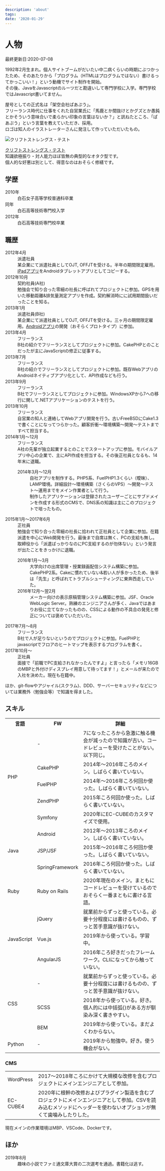 ```yaml
---
description: 'about'
tags:
date: '2020-01-29'
---
```

# 人物
最終更新日:2020-07-08

1992年2月生まれ。個人サイトブームがだいたい中二病くらいの時期にぶつかったため、そのあたりから「プログラム（HTMLはプログラムではない）書けるってかっこいい！」という動機でサイト制作を開始。  
その後、JavaをJavascriptのルーツだと勘違いして専門学校に入学。専門学校ではJavascript書いてません。

屋号としての正式名は「架空会社ぱあぷう」。  
フリーランス時代に仕事をくれた自営業氏に「馬鹿とか間抜けとかグズとか愚鈍とかそういう意味合いで柔らかい印象の言葉はないか？」と訊ねたところ、「ぱあぷう」という言葉を教えていただき、採用。  
ロゴは知人のイラストレーターさんに発注して作っていただいたもの。

<img :src="$withBase('/assets/img/strengthfinder.jpg')" alt="クリフトストレングス・テスト">

[クリフトストレングス・テスト](https://www.gallup.com/cliftonstrengths/ja/253661/CliftonStrengths.aspx)  
知識欲極振り・対人能力ほぼ皆無の典型的なオタク型です。  
個人的な好悪は別として、得意なのはおそらく修繕です。

## 学歴

<dl>
  <dt>2010年</dt><dd>白石女子高等学校普通科卒業</dd>
  <dt>同年</dt><dd>白石高等技術専門校入学</dd>
  <dt>2012年</dt><dd>白石高等技術専門校卒業</dd>
</dl>

## 職歴

<dl>
  <dt>2012年4月</dt>
  <dd>派遣社員<br />某企業にて派遣社員としてOJT, OFFJTを受ける。半年の期間限定雇用。<a href="https://apps.apple.com/jp/app/id502838812" target="_blank">iPadアプリ</a>をAndroidタブレットアプリとしてコピーする。</dd>
  <dt>2012年10月</dt>
  <dd>契約社員(A社)<br />勉強会で知り合った零細の社長に呼ばれてプロジェクトに参加。GPSを用いた移動距離&排気量測定アプリを作成。契約解消時にに試用期間扱いだったことを知る。</dd>
  <dt>2013年1月</dt>
  <dd>派遣社員(B社)<br />某企業にて派遣社員としてOJT, OFFJTを受ける。三ヶ月の期間限定雇用。<a href="http://tegakidenwa.jp/" target="_blank">Androidアプリ</a>の開発（おそらくプロトタイプ）に参加。</dd>
  <dt>2013年4月</dt>
  <dd>フリーランス<br />B社の紹介でフリーランスとしてプロジェクトに参加。CakePHPとのことだったが主にJavaScriptの修正に従事する。</dd>
  <dt>2013年7月</dt>
  <dd>フリーランス<br />B社の紹介でフリーランスとしてプロジェクトに参加。既存WebアプリのAndroidネイティブアプリ化として、API作成なども行う。</dd>
  <dt>2013年9月</dt>
  <dd>フリーランス<br />B社でフリーランスとしてプロジェクトに参加。WindowsXPから7への移行に関して.NETアプリケーションのテストを行う。</dd>
  <dt>2013年10月</dt>
  <dd>フリーランス<br />自営業の知人と連絡してWebアプリ開発を行う。古いFreeBSDにCake1.3で書くことになってつらかった。顧客折衝〜環境構築〜開発〜テストまですべて担当する。</dd>
  <dt>2014年1月〜12月</dt>
  <dd>フリーランス<br />A社の先輩が独立起業するとのことでスタートアップに参加。モバイルアプリ中心の企業で、主にAPI作成を担当する。その後正社員となるも、14年末に退職。
  <dl>
    <dt>2014年3月〜12月</dt>
    <dd>自社アプリを制作する。PHP5系、FuelPHP1.3くらい（曖昧）、LAMP環境。詳細設計〜環境構築（さくらのVPS）〜開発〜テスト〜運用までをメイン作業者として行う。<br />
    制作したアプリケーションは登録されたユーザーごとにサブドメインを作成する形式のCMSで、DNS系の知識は主にこのプロジェクトで培ったもの。</dd>
  </dl>
  </dd>
  <dt>2015年1月〜2017年6月</dt>
  <dd>
    正社員<br />
    勉強会で知り合った零細の社長に拾われて正社員として企業に参加。在籍派遣を中心にWeb開発を行う。最後まで自席は無く、PCの支給も無し。取締役から「派遣ばっかりなのにPC支給するのが勿体ない」という発言が出たことをきっかけに退職。
    <dl>
      <dt>2016年1月〜3月</dt>
      <dd>大学向けの出席管理・授業録画配信システム構築に参加。CakePHP2系。Cakeに慣れていない&若い人が多かったため、後半は「先生」と呼ばれてトラブルシューティングに東奔西走していた。</dd>
      <dt>2016年12月〜翌2月</dt>
      <dd>メーカー向けの表示原稿管理システム構築に参加。JSF、Oracle WebLogic Server。熟練のエンジニアさんが多く、Javaではあまりお役に立てなかったものの、CSSによる動作の不具合の発見と修正については褒めていただいた。</dd>
    </dl>
  </dd>
  <dt>2017年7月〜8月</dt>
  <dd>フリーランス<br />B社で人が足りないというのでプロジェクトに参加。FuelPHPとjavascriptでフロアのヒートマップを表示するプログラムを書く。</dd>
  <dt>2017年10月〜</dt>
  <dd>正社員<br />面接で「前職でPC支給されなかったんですよ」と言ったら「メモリ16GBのMBPと外付けディスプレイ用意して待ってます！」とメールが来たので入社を決めた。現在も在籍中。</dd>
</dl>

ほか、git-flowやアジャイル(スクラム)、DDD、サーバーセキュリティなどについては業務外（勉強会等）で知識を得ました。

## スキル

<table>
<tr>
  <th>言語</th><th>FW</th><th>詳細</th>
</tr>
<tr>
  <td rowspan="5">PHP</td><td>-</td><td>7になったころから急激に触る機会が減ったので知識が古い。コードレビューを受けたことがない。以下同じ。</td>
</tr>
<tr>
  <td>CakePHP</td><td>2014年〜2016年ころのメイン。しばらく書いていない。</td>
</tr>
<tr>
  <td>FuelPHP</td><td>2014年〜2016年ころ何回か使った。しばらく書いていない。</td>
</tr>
<tr>
  <td>ZendPHP</td><td>2015年ころ何回か使った。しばらく書いていない。</td>
</tr>
<tr>
  <td>Symfony</td><td>2020年にEC-CUBEのカスタマイズで使用。</td>
</tr>
<tr>
  <td rowspan="3">Java</td><td>Android</td><td>2012年〜2013年ころのメイン。しばらく書いていない。</td>
</tr>
<tr>
  <td>JSP/JSF</td><td>2015年〜2016年ころ何回か使った。しばらく書いていない。</td>
</tr>
<tr>
  <td>SpringFramework</td><td>2016年ころ何回か使った。しばらく書いていない。</td>
</tr>
<tr>
  <td>Ruby</td><td>Ruby on Rails</td><td>2020年現在のメイン。まともにコードレビューを受けているのでおそらく一番まともに書ける言語。</td>
</tr>
<tr>
  <td rowspan="3">JavaScript</td><td>jQuery</td><td>就業前からずっと使っている。必要十分程度には書けるものの、ずっと苦手意識が抜けない。</td>
</tr>
<tr>
  <td>Vue.js</td><td>2019年から使っている。学習中。</td>
</tr>
<tr>
  <td>AngularJS</td><td>2016年ころ好きだったフレームワーク。CLIになってから触っていない。</td>
</tr>
<tr>
  <td rowspan="3">CSS</td><td>-</td><td>就業前からずっと使っている。必要十分程度には書けるものの、ずっと苦手意識が抜けない。</td>
</tr>
<tr>
  <td>SCSS</td><td>2018年から使っている。好き。個人的には中括弧{}がある方が馴染み深く書きやすい。</td>
</tr>
<tr>
  <td>BEM</td><td>2019年から使っている。まだよくわからない。</td>
</tr>
<tr>
  <td>Python</td><td>-</td><td>2019年から勉強中。好き。使う機会がない。</td>
</tr>
</table>

### CMS
<table>
  <tr>
    <td>WordPress</td>
    <td>2017〜2018年ころにかけて大規模な改修を含むプロジェクトにメインエンジニアとして参加。</td>
  </tr>
  <tr>
    <td>EC-CUBE4</td>
    <td>2020年に根幹の改修およびプラグイン製造を含むプロジェクトにメインエンジニアとして参加。CSVを読み込むメソッドにヘッダーを使わないオプションが無くて歯噛みしたりした。</td>
  </tr>
</table>

現在メインの作業環境はMBP、VSCode、Dockerです。

## ほか

<dl>
  <dt>2019年8月</dt><dd>趣味の小説でファミ通文庫大賞の二次選考を通過。書籍化は逃す。</dd>
</dl>
